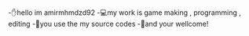-✋hello im amirmhmdzd92
-💻my work is game making , programming , editing
-👤you use the my source codes
-🙂and your wellcome!
